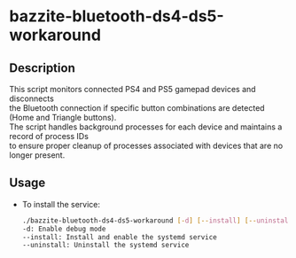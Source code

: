 # bazzite-bluetooth-ds4-ds5-workaround

## Description

This script monitors connected PS4 and PS5 gamepad devices and disconnects  
the Bluetooth connection if specific button combinations are detected (Home and Triangle buttons).  
The script handles background processes for each device and maintains a record of process IDs  
to ensure proper cleanup of processes associated with devices that are no longer present.

## Usage

- To install the service:
  ```bash
  ./bazzite-bluetooth-ds4-ds5-workaround [-d] [--install] [--uninstall]
  -d: Enable debug mode
  --install: Install and enable the systemd service
  --uninstall: Uninstall the systemd service
